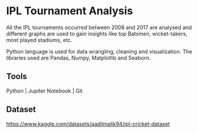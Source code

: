 # IPL Tournament Analysis
All the IPL tournaments occurred between 2008 and 2017 are analysed and different graphs are used to gain insights like top Batsmen, wicket-takers, most played stadiums, etc.

Python language is used for data wrangling, cleaning and visualization. The libraries used are Pandas, Numpy, Matplotlib and Seaborn.

## Tools
Python | Jupiter Notebook | Git

## Dataset
https://www.kaggle.com/datasets/aadilmalik94/ipl-cricket-dataset
